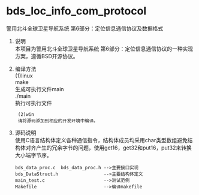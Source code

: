 # bds_loc_info_com_protocol
警用北斗全球卫星导航系统 第6部分：定位信息通信协议及数据格式

1.  说明  
 本项目为警用北斗全球卫星导航系统 第6部分：定位信息通信协议的一种实现方案，遵循BSD开源协议。

2. 编译方法  
		(1)linux  
		make      
		生成可执行文件main  
		./main   
		执行可执行文件  

		(2)win  
		请将源码添加到相应的开发环境中编译。

3.  源码说明  
使用C语言结构体定义各种通信指令，结构体成员均采用char类型数组避免结构体对齐产生的冗余字节的问题，使用get16，get32和put16，put32来转换大小端字节序。

		bds_data_proc.c  bds_data_proc.h -->主要接口实现  
		bds_DataStruct.h                 -->主要结构体定义  
		main_test.c                      -->测试范例    
		Makefile                         -->编译makefile
